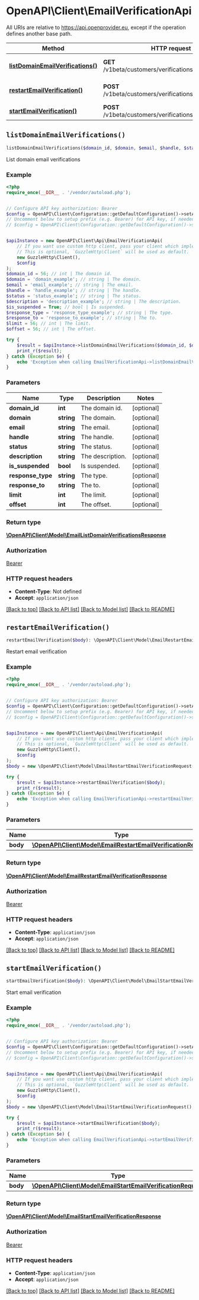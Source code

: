 # OpenAPI\Client\EmailVerificationApi

All URIs are relative to https://api.openprovider.eu, except if the operation defines another base path.

| Method | HTTP request | Description |
| ------------- | ------------- | ------------- |
| [**listDomainEmailVerifications()**](EmailVerificationApi.md#listDomainEmailVerifications) | **GET** /v1beta/customers/verifications/emails/domains | List domain email verifications |
| [**restartEmailVerification()**](EmailVerificationApi.md#restartEmailVerification) | **POST** /v1beta/customers/verifications/emails/restart | Restart email verification |
| [**startEmailVerification()**](EmailVerificationApi.md#startEmailVerification) | **POST** /v1beta/customers/verifications/emails/start | Start email verification |


## `listDomainEmailVerifications()`

```php
listDomainEmailVerifications($domain_id, $domain, $email, $handle, $status, $description, $is_suspended, $response_type, $response_to, $limit, $offset): \OpenAPI\Client\Model\EmailListDomainVerificationsResponse
```

List domain email verifications

### Example

```php
<?php
require_once(__DIR__ . '/vendor/autoload.php');


// Configure API key authorization: Bearer
$config = OpenAPI\Client\Configuration::getDefaultConfiguration()->setApiKey('Authorization', 'YOUR_API_KEY');
// Uncomment below to setup prefix (e.g. Bearer) for API key, if needed
// $config = OpenAPI\Client\Configuration::getDefaultConfiguration()->setApiKeyPrefix('Authorization', 'Bearer');


$apiInstance = new OpenAPI\Client\Api\EmailVerificationApi(
    // If you want use custom http client, pass your client which implements `GuzzleHttp\ClientInterface`.
    // This is optional, `GuzzleHttp\Client` will be used as default.
    new GuzzleHttp\Client(),
    $config
);
$domain_id = 56; // int | The domain id.
$domain = 'domain_example'; // string | The domain.
$email = 'email_example'; // string | The email.
$handle = 'handle_example'; // string | The handle.
$status = 'status_example'; // string | The status.
$description = 'description_example'; // string | The description.
$is_suspended = True; // bool | Is suspended.
$response_type = 'response_type_example'; // string | The type.
$response_to = 'response_to_example'; // string | The to.
$limit = 56; // int | The limit.
$offset = 56; // int | The offset.

try {
    $result = $apiInstance->listDomainEmailVerifications($domain_id, $domain, $email, $handle, $status, $description, $is_suspended, $response_type, $response_to, $limit, $offset);
    print_r($result);
} catch (Exception $e) {
    echo 'Exception when calling EmailVerificationApi->listDomainEmailVerifications: ', $e->getMessage(), PHP_EOL;
}
```

### Parameters

| Name | Type | Description  | Notes |
| ------------- | ------------- | ------------- | ------------- |
| **domain_id** | **int**| The domain id. | [optional] |
| **domain** | **string**| The domain. | [optional] |
| **email** | **string**| The email. | [optional] |
| **handle** | **string**| The handle. | [optional] |
| **status** | **string**| The status. | [optional] |
| **description** | **string**| The description. | [optional] |
| **is_suspended** | **bool**| Is suspended. | [optional] |
| **response_type** | **string**| The type. | [optional] |
| **response_to** | **string**| The to. | [optional] |
| **limit** | **int**| The limit. | [optional] |
| **offset** | **int**| The offset. | [optional] |

### Return type

[**\OpenAPI\Client\Model\EmailListDomainVerificationsResponse**](../Model/EmailListDomainVerificationsResponse.md)

### Authorization

[Bearer](../../README.md#Bearer)

### HTTP request headers

- **Content-Type**: Not defined
- **Accept**: `application/json`

[[Back to top]](#) [[Back to API list]](../../README.md#endpoints)
[[Back to Model list]](../../README.md#models)
[[Back to README]](../../README.md)

## `restartEmailVerification()`

```php
restartEmailVerification($body): \OpenAPI\Client\Model\EmailRestartEmailVerificationResponse
```

Restart email verification

### Example

```php
<?php
require_once(__DIR__ . '/vendor/autoload.php');


// Configure API key authorization: Bearer
$config = OpenAPI\Client\Configuration::getDefaultConfiguration()->setApiKey('Authorization', 'YOUR_API_KEY');
// Uncomment below to setup prefix (e.g. Bearer) for API key, if needed
// $config = OpenAPI\Client\Configuration::getDefaultConfiguration()->setApiKeyPrefix('Authorization', 'Bearer');


$apiInstance = new OpenAPI\Client\Api\EmailVerificationApi(
    // If you want use custom http client, pass your client which implements `GuzzleHttp\ClientInterface`.
    // This is optional, `GuzzleHttp\Client` will be used as default.
    new GuzzleHttp\Client(),
    $config
);
$body = new \OpenAPI\Client\Model\EmailRestartEmailVerificationRequest(); // \OpenAPI\Client\Model\EmailRestartEmailVerificationRequest

try {
    $result = $apiInstance->restartEmailVerification($body);
    print_r($result);
} catch (Exception $e) {
    echo 'Exception when calling EmailVerificationApi->restartEmailVerification: ', $e->getMessage(), PHP_EOL;
}
```

### Parameters

| Name | Type | Description  | Notes |
| ------------- | ------------- | ------------- | ------------- |
| **body** | [**\OpenAPI\Client\Model\EmailRestartEmailVerificationRequest**](../Model/EmailRestartEmailVerificationRequest.md)|  | |

### Return type

[**\OpenAPI\Client\Model\EmailRestartEmailVerificationResponse**](../Model/EmailRestartEmailVerificationResponse.md)

### Authorization

[Bearer](../../README.md#Bearer)

### HTTP request headers

- **Content-Type**: `application/json`
- **Accept**: `application/json`

[[Back to top]](#) [[Back to API list]](../../README.md#endpoints)
[[Back to Model list]](../../README.md#models)
[[Back to README]](../../README.md)

## `startEmailVerification()`

```php
startEmailVerification($body): \OpenAPI\Client\Model\EmailStartEmailVerificationResponse
```

Start email verification

### Example

```php
<?php
require_once(__DIR__ . '/vendor/autoload.php');


// Configure API key authorization: Bearer
$config = OpenAPI\Client\Configuration::getDefaultConfiguration()->setApiKey('Authorization', 'YOUR_API_KEY');
// Uncomment below to setup prefix (e.g. Bearer) for API key, if needed
// $config = OpenAPI\Client\Configuration::getDefaultConfiguration()->setApiKeyPrefix('Authorization', 'Bearer');


$apiInstance = new OpenAPI\Client\Api\EmailVerificationApi(
    // If you want use custom http client, pass your client which implements `GuzzleHttp\ClientInterface`.
    // This is optional, `GuzzleHttp\Client` will be used as default.
    new GuzzleHttp\Client(),
    $config
);
$body = new \OpenAPI\Client\Model\EmailStartEmailVerificationRequest(); // \OpenAPI\Client\Model\EmailStartEmailVerificationRequest

try {
    $result = $apiInstance->startEmailVerification($body);
    print_r($result);
} catch (Exception $e) {
    echo 'Exception when calling EmailVerificationApi->startEmailVerification: ', $e->getMessage(), PHP_EOL;
}
```

### Parameters

| Name | Type | Description  | Notes |
| ------------- | ------------- | ------------- | ------------- |
| **body** | [**\OpenAPI\Client\Model\EmailStartEmailVerificationRequest**](../Model/EmailStartEmailVerificationRequest.md)|  | |

### Return type

[**\OpenAPI\Client\Model\EmailStartEmailVerificationResponse**](../Model/EmailStartEmailVerificationResponse.md)

### Authorization

[Bearer](../../README.md#Bearer)

### HTTP request headers

- **Content-Type**: `application/json`
- **Accept**: `application/json`

[[Back to top]](#) [[Back to API list]](../../README.md#endpoints)
[[Back to Model list]](../../README.md#models)
[[Back to README]](../../README.md)
